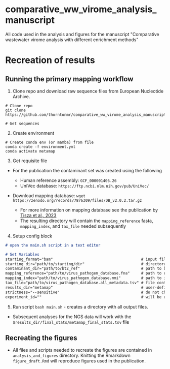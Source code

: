 # comparative_ww_virome_analysis_manuscript
All code used in the analysis and figures for the manuscript "Comparative wastewater virome analysis with different enrichment methods"

# Recreation of results
## Running the primary mapping workflow
1. Clone repo and download raw sequence files from European Nucleotide Archive.
```
# Clone repo
git clone https://github.com/thorntonmr/comparative_ww_virome_analysis_manuscript

# Get sequences
```

2. Create environment
```
# Create conda env (or mamba) from file
conda create -f environment.yml
conda activate metamap
```

3. Get requisite file
- For the publication the contaminant set was created using the following
    - Human reference assembly: `GCF_000001405.26`
    - UniVec database: `https://ftp.ncbi.nlm.nih.gov/pub/UniVec/`

- Download mapping database: 
`wget https://zenodo.org/records/7876309/files/DB_v2.0.2.tar.gz`
    - For more information on mapping database see the publication by [Tisza et al., 2023](https://www.nature.com/articles/s41467-023-42064-1)
    - The resulting directory will contain the `mapping_reference` fasta, `mapping_index`, and `tax_file` needed subsequently

4. Setup config block
```md
# open the main.sh script in a text editor

# Set Variables
starting_format="bam"                                       # input file format (must be either .bam or _R*.fastq.gz)
starting_dir="path/to/starting/dir"                         # directory path for raw input files (bam or fastq)
contaminant_dir="path/to/bt2_ref"                           # path to bowtie2 index for contaminant reference
mapping_reference="path/to/virus_pathogen_database.fna"     # path to reference sequence(s)
mapping_index="path/to/virus_pathogen_database.mmi"         # path to index for mapping
tax_file="path/to/virus_pathogen_database.all_metadata.tsv" # file containing taxonomy info
results_dir="metamap"                                       # user-defined output directory for mapping results
strictness="--sensitive"                                    # do not change
experiment_id=""                                            # will be used to name interactive output table
```

5. Run script 
`bash main.sh` - creates a directory with all output files. 
- Subsequent analyses for the NGS data will work with the `$results_dir/final_stats/metamap_final_stats.tsv` file


## Recreating the figures
- All files and scripts needed to recreate the figures are contained in `analysis_and_figures` directory. Knitting the Rmarkdown `figure_draft.Rmd` will reproduce figures used in the publication.